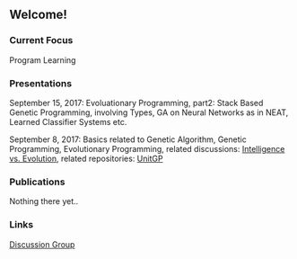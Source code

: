 ## Welcome!

### Current Focus

Program Learning

### Presentations

September 15, 2017:
Evoluationary Programming, part2: Stack Based Genetic Programming, involving Types, GA on Neural Networks as in NEAT, Learned Classifier Systems etc.

September 8, 2017:
Basics related to Genetic Algorithm, Genetic Programming, Evolutionary Programming, related discussions: [Intelligence vs. Evolution](https://groups.google.com/forum/#!topic/pagit/pejoZ7vwNUo), related repositories: [UnitGP](https://github.com/wpower12/UnitGP)

### Publications
 
Nothing there yet..

### Links

[Discussion Group](https://groups.google.com/forum/#!forum/pagit)
